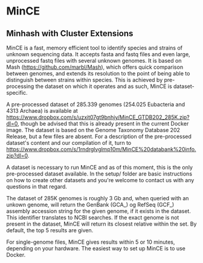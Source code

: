 # MinCE
## Minhash with Cluster Extensions

MinCE is a fast, memory efficient tool to identify species and strains of unknown sequencing data. It accepts fasta and fastq files and even large, unprocessed fastq files with several unknown genomes. It is based on Mash (https://github.com/marbl/Mash), which offers quick comparison between genomes, and extends its resolution to the point of being able to distinguish between strains within species. This is achieved by pre-processing the dataset on which it operates and as such, MinCE is dataset-specific.

A pre-processed dataset of 285.339 genomes (254.025 Eubacteria and 4313 Archaea) is available at https://www.dropbox.com/s/uzxit07gt9bnhjy/MinCE_GTDB202_285K.zip?dl=0, though be advised that this is already present in the current Docker image. The dataset is based on the Genome Taxonomy Database 202 Release, but a few files are absent. For a description of the pre-processed dataset's content and our compilation of it, turn to https://www.dropbox.com/s/1rndrglvglmp10m/MinCE%20databank%20info.zip?dl=0. 

A dataset is necessary to run MinCE and as of this moment, this is the only pre-processed dataset available. In the setup/ folder are basic instructions on how to create other datasets and you're welcome to contact us with any questions in that regard.

The dataset of 285K genomes is roughly 3 Gb and, when queried with an unkown genome, will return the GenBank (GCA_) og RefSeq (GCF_) assembly accession string for the given genome, if it exists in the dataset. This identifier translates to NCBI searches. If the exact genome is not present in the dataset, MinCE will return its closest relative within the set. By default, the top 5 results are given. 

For single-genome files, MinCE gives results within 5 or 10 minutes, depending on your hardware. The easiest way to set up MinCE is to use Docker. 

